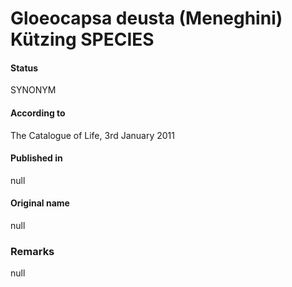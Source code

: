 # Gloeocapsa deusta (Meneghini) Kützing SPECIES

#### Status
SYNONYM

#### According to
The Catalogue of Life, 3rd January 2011

#### Published in
null

#### Original name
null

### Remarks
null